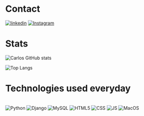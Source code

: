# Contact
[![linkedin](https://img.shields.io/badge/LinkedIn-0077B5?style=for-the-badge&logo=linkedin&logoColor=white)](https://www.linkedin.com/in/carloshcrodrigues/)
[![Instagram](https://img.shields.io/badge/Instagram-E4405F?style=for-the-badge&logo=instagram&logoColor=white)](https://www.instagram.com/carloshcr5/)
# Stats
![Carlos GitHub stats](https://github-readme-stats.vercel.app/api?username=CarlosHCR&show_icons=true&theme=dracula)

![Top Langs](https://github-readme-stats.vercel.app/api/top-langs/?username=CarlosHCR&theme=dracula)

# Technologies used everyday
<div style="display: inline_block"><br>
<img aling="center" alt="Python" src="https://img.shields.io/badge/Python-3776AB?style=for-the-badge&logo=python&logoColor=white"/>
<img aling="center" alt="Django" src="https://img.shields.io/badge/Django-092E20?style=for-the-badge&logo=django&logoColor=white"/>
<img aling="center" alt="MySQL" src="https://img.shields.io/badge/MySQL-00000F?style=for-the-badge&logo=mysql&logoColor=white"/>
<img aling="center" alt="HTML5" src="https://img.shields.io/badge/HTML5-E34F26?style=for-the-badge&logo=html5&logoColor=white"/>
<img aling="center" alt="CSS" src="https://img.shields.io/badge/CSS3-1572B6?style=for-the-badge&logo=css3&logoColor=white"/>
<img aling="center" alt="JS" src="https://img.shields.io/badge/JavaScript-F7DF1E?style=for-the-badge&logo=javascript&logoColor=black"/>
<img aling="center" alt="MacOS" src="https://img.shields.io/badge/mac%20os-000000?style=for-the-badge&logo=apple&logoColor=white"/>
</div>


